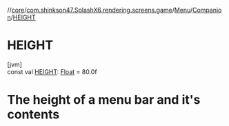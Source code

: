 //[core](../../../../index.md)/[com.shinkson47.SplashX6.rendering.screens.game](../../index.md)/[Menu](../index.md)/[Companion](index.md)/[HEIGHT](-h-e-i-g-h-t.md)

# HEIGHT

[jvm]\
const val [HEIGHT](-h-e-i-g-h-t.md): [Float](https://kotlinlang.org/api/latest/jvm/stdlib/kotlin/-float/index.html) = 80.0f

# The height of a menu bar and it's contents
